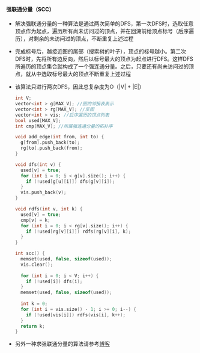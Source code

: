 #### 强联通分量（SCC）

- 解决强联通分量的一种算法是通过两次简单的DFS，第一次DFS时，选取任意顶点作为起点，遍历所有尚未访问过的顶点，并在回溯前给顶点标号（后序遍历），对剩余的未访问过的顶点，不断重复上述过程

- 完成标号后，越接近图的尾部（搜索树的叶子），顶点的标号越小。第二次DFS时，先将所有边反向，然后以标号最大的顶点为起点进行DFS。这样DFS所遍历的顶点集合就构成了一个强连通分量。之后，只要还有尚未访问过的顶点，就从中选取标号最大的顶点不断重复上述过程

- 该算法只进行两次DFS，因此总复杂度为O（|V| + |E|）

  ```c++
  int V;
  vector<int > g[MAX_V]; //图的邻接表表示
  vector<int > rg[MAX_V]; //反图
  vector<int > vis; //后序遍历的顶点列表
  bool used[MAX_V];
  int cmp[MAX_V]; //所属强连通分量的拓扑序

  void add_edge(int from, int to) {
    g[from].push_back(to);
    rg[to].push_back(from);
  }

  void dfs(int v) {
    used[v] = true;
    for (int i = 0; i < g[v].size(); i++) {
      if (!used[g[u][i]]) dfs(g[v][i]);
    }
    vis.push_back(v);
  }

  void rdfs(int v, int k) {
    used[v] = true;
    cmp[v] = k;
    for (int i = 0; i < rg[v].size(); i++) {
      if (!used[rg[v][i]]) rdfs(rg[v][i], k);
    }
  }

  int scc() {
    memset(used, false, sizeof(used));
    vis.clear();
    
    for (int i = 0; i < V; i++) {
      if (!used[i]) dfs(i);
    }
    memset(used, false, sizeof(used));
    
    int k = 0;
    for (int i = vis.size() - 1; i >= 0; i--) {
      if (!used[vis[i]]) rdfs(vis[i], k++);
    }
    return k;
  }
  ```



- 另外一种求强联通分量的算法请参考[博客](https://www.byvoid.com/zhs/blog/scc-tarjan)


